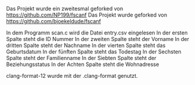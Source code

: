 Das Projekt wurde ein zweitesmal geforked von https://github.com/NP199/fscanf 
Das Projekt wurde geforked von https://github.com/bjoekeldude/fscanf

In dem Programm scan.c wird die Datei entry.csv eingelesen
In der ersten Spalte steht die ID Nummer
In der zweiten Spalte steht der Vorname 
In der dritten Spalte steht der Nachname
In der vierten Spalte steht das Geburtsdatum
In der fünften Spalte steht das Todestag
In der Sechsten Spalte steht der Familienname
In der Siebten Spalte steht der Beziehungsstatus
In der Achten Spalte steht die Wohnadresse
 

clang-format-12 wurde mit der .clang-format genutzt.
